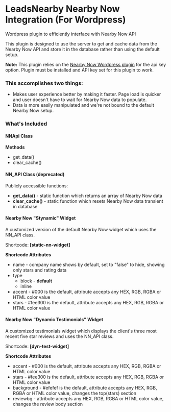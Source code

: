 # LeadsNearby Nearby Now Integration (For Wordpress)

Wordpress plugin to efficiently interface with Nearby Now API

This plugin is designed to use the server to get and cache data from the Nearby Now API and store it in the database rather than using the default setup.

**Note:** This plugin relies on the <a href="https://wordpress.org/plugins/nearby-now/" target="blank">Nearby Now Wordpress plugin</a> for the api key option. Plugin must be installed and API key set for this plugin to work.

### This accomplishes two things:
* Makes user experience better by making it faster. Page load is quicker and user doesn't have to wait for Nearby Now data to populate.
* Data is more easily manipulated and we're not bound to the default Nearby Now setup.

### What's Included

#### NNApi Class

**Methods**

* get_data()
* clear_cache()

#### NN_API Class (deprecated)

Publicly accessible functions:

* **get_data()** - static function which returns an array of Nearby Now data
* **clear_cache()** - static function which resets Nearby Now data transient in database

#### Nearby Now "Stynamic" Widget

A customized version of the default Nearby Now widget which uses the NN_API class.

Shortcode: **[static-nn-widget]**

**Shortcode Attributes**
* name - company name shows by default, set to "false" to hide, showing only stars and rating data
* type
    * block - **default**
    * inline
* accent - #000 is the default, attribute accepts any HEX, RGB, RGBA or HTML color value
* stars - #fee300 is the default, attribute accepts any HEX, RGB, RGBA or HTML color value

#### Nearby Now "Dynamic Testimonials" Widget

A customized testimonials widget which displays the client's three most recent five star reviews and uses the NN_API class.

Shortcode: **[dyn-test-widget]**

**Shortcode Attributes**

* accent - #000 is the default, attribute accepts any HEX, RGB, RGBA or HTML color value
* stars - #fee300 is the default, attribute accepts any HEX, RGB, RGBA or HTML color value
* background - #efefef is the default, attribute accepts any HEX, RGB, RGBA or HTML color value, changes the top(stars) section
* reviewbg - attribute accepts any HEX, RGB, RGBA or HTML color value, changes the review body section
